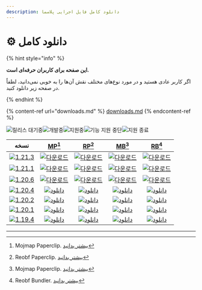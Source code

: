 ```yaml
---
description: دانلود کامل فایل اجرایی پلاسما
---
```


# ⚙️ دانلود کامل

{% hint style="info" %}

**این صفحه برای کاربران حرفه‌ای است.**

اگر کاربر عادی هستید و در مورد نوع‌های مختلف نقش آن‌ها را به خوبی نمی‌دانید،
لطفاً در صفحه زیر دانلود کنید.

{% endhint %}

{% content-ref url="downloads.md" %}
[downloads.md](downloads.md)
{% endcontent-ref %}

[wtr]: https://badge.plazmamc.org/0/در%20حال%20انتظار%20برای%20انتشار

![릴리스 대기중][wtr]![개발중](https://badge.plazmamc.org/1/개발중)![지원중](https://badge.plazmamc.org/2/지원중)![기능 지원 중단](https://badge.plazmamc.org/6/기능%20지원%20중단)![지원 종료](https://badge.plazmamc.org/4/지원%20종료)

|                                        نسخه                                       |                            [MP](#user-content-fn-1)[^1]                            |                            [RP](#user-content-fn-2)[^2]                            |                            [MB](#user-content-fn-3)[^3]                            |                            [RB](#user-content-fn-4)[^4]                            |
| :-------------------------------------------------------------------------------: | :--------------------------------------------------------------------------------: | :--------------------------------------------------------------------------------: | :--------------------------------------------------------------------------------: | :--------------------------------------------------------------------------------: |
| [![1.21.3](https://badge.plazmamc.org/1/1.21.3)](https://git.plazmamc.org/1.21.3) |   [![다운로드](https://badge.plazmamc.org/1/다운로드)](https://dl.plazmamc.org/1.21.3/0)   |   [![다운로드](https://badge.plazmamc.org/1/다운로드)](https://dl.plazmamc.org/1.21.3/1)   |   [![다운로드](https://badge.plazmamc.org/1/다운로드)](https://dl.plazmamc.org/1.21.3/2)   |   [![다운로드](https://badge.plazmamc.org/1/다운로드)](https://dl.plazmamc.org/1.21.3/3)   |
| [![1.21.1](https://badge.plazmamc.org/6/1.21.1)](https://git.plazmamc.org/1.21.1) |   [![다운로드](https://badge.plazmamc.org/1/다운로드)](https://dl.plazmamc.org/1.21.1/0)   |   [![다운로드](https://badge.plazmamc.org/1/다운로드)](https://dl.plazmamc.org/1.21.1/1)   |   [![다운로드](https://badge.plazmamc.org/1/다운로드)](https://dl.plazmamc.org/1.21.1/2)   |   [![다운로드](https://badge.plazmamc.org/1/다운로드)](https://dl.plazmamc.org/1.21.1/3)   |
| [![1.20.6](https://badge.plazmamc.org/2/1.20.6)](https://git.plazmamc.org/1.20.6) |   [![다운로드](https://badge.plazmamc.org/1/다운로드)](https://dl.plazmamc.org/1.20.6/0)   |   [![다운로드](https://badge.plazmamc.org/1/다운로드)](https://dl.plazmamc.org/1.20.6/1)   |   [![다운로드](https://badge.plazmamc.org/1/다운로드)](https://dl.plazmamc.org/1.20.6/2)   |   [![다운로드](https://badge.plazmamc.org/1/다운로드)](https://dl.plazmamc.org/1.20.6/3)   |
| [![1.20.4](https://badge.plazmamc.org/6/1.20.4)](https://git.plazmamc.org/1.20.4) | [![دانلود](https://badge.plazmamc.org/1/دانلود)](https://dl.plazmamc.org/1.20.4/0) | [![دانلود](https://badge.plazmamc.org/1/دانلود)](https://dl.plazmamc.org/1.20.4/1) | [![دانلود](https://badge.plazmamc.org/1/دانلود)](https://dl.plazmamc.org/1.20.4/2) | [![دانلود](https://badge.plazmamc.org/1/دانلود)](https://dl.plazmamc.org/1.20.4/3) |
| [![1.20.2](https://badge.plazmamc.org/4/1.20.2)](https://git.plazmamc.org/1.20.2) | [![دانلود](https://badge.plazmamc.org/1/دانلود)](https://dl.plazmamc.org/1.20.2/0) | [![دانلود](https://badge.plazmamc.org/1/دانلود)](https://dl.plazmamc.org/1.20.2/1) | [![دانلود](https://badge.plazmamc.org/1/دانلود)](https://dl.plazmamc.org/1.20.2/2) | [![دانلود](https://badge.plazmamc.org/1/دانلود)](https://dl.plazmamc.org/1.20.2/3) |
| [![1.20.1](https://badge.plazmamc.org/4/1.20.1)](https://git.plazmamc.org/1.20.1) | [![دانلود](https://badge.plazmamc.org/1/دانلود)](https://dl.plazmamc.org/1.20.1/0) | [![دانلود](https://badge.plazmamc.org/1/دانلود)](https://dl.plazmamc.org/1.20.1/1) | [![دانلود](https://badge.plazmamc.org/1/دانلود)](https://dl.plazmamc.org/1.20.1/2) | [![دانلود](https://badge.plazmamc.org/1/دانلود)](https://dl.plazmamc.org/1.20.1/3) |
| [![1.19.4](https://badge.plazmamc.org/4/1.19.4)](https://git.plazmamc.org/1.19.4) | [![دانلود](https://badge.plazmamc.org/1/دانلود)](https://dl.plazmamc.org/1.19.4/0) | [![دانلود](https://badge.plazmamc.org/1/دانلود)](https://dl.plazmamc.org/1.19.4/1) | [![دانلود](https://badge.plazmamc.org/1/دانلود)](https://dl.plazmamc.org/1.19.4/2) | [![دانلود](https://badge.plazmamc.org/1/دانلود)](https://dl.plazmamc.org/1.19.4/3) |

***

[^1]: Mojmap Paperclip. [بیشتر بدانید](../administration/getting-started#id-2)

[^2]: Reobf Paperclip. [بیشتر بدانید](../administration/getting-started#id-2)

[^3]: Mojmap Paperclip. [بیشتر بدانید](../administration/getting-started#id-2)

[^4]: Reobf Bundler. [بیشتر بدانید](../administration/getting-started#id-2)
